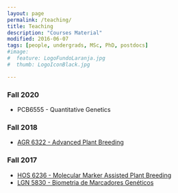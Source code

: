 ```yaml
---
layout: page
permalink: /teaching/
title: Teaching
description: "Courses Material"
modified: 2016-06-07
tags: [people, undergrads, MSc, PhD, postdocs]
#image:
#  feature: LogoFundoLaranja.jpg
#  thumb: LogoIconBlack.jpg

---
```


### Fall 2020

- PCB6555 - Quantitative Genetics

### Fall 2018

- [AGR 6322 - Advanced Plant Breeding](class/ad_plant/index.md)

### Fall 2017

- [HOS 6236 - Molecular Marker Assisted Plant Breeding](https://hos6236.github.io/) 
- [LGN 5830 - Biometria de Marcadores Genéticos](http://augustogarcia.me/Biometria-de-Marcadores/)
